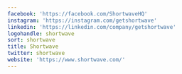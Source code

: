 ```yaml
---
facebook: 'https://facebook.com/ShortwaveHQ'
instagram: 'https://instagram.com/getshortwave'
linkedin: 'https://linkedin.com/company/getshortwave'
logohandle: shortwave
sort: shortwave
title: Shortwave
twitter: shortwave
website: 'https://www.shortwave.com/'
---
```

